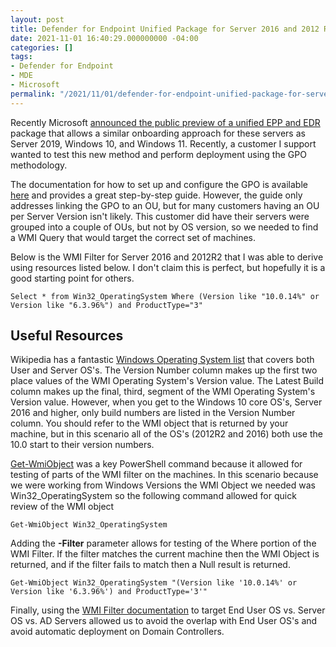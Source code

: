 ```yaml
---
layout: post
title: Defender for Endpoint Unified Package for Server 2016 and 2012 R2
date: 2021-11-01 16:40:29.000000000 -04:00
categories: []
tags:
- Defender for Endpoint
- MDE
- Microsoft
permalink: "/2021/11/01/defender-for-endpoint-unified-package-for-server-2016-and-2012-r2/"
---
```

Recently Microsoft [announced the public preview of a unified EPP and EDR](https://techcommunity.microsoft.com/t5/microsoft-defender-for-endpoint/defending-windows-server-2012-r2-and-2016/ba-p/2783292) package that allows a similar onboarding approach for these servers as Server 2019, Windows 10, and Windows 11. Recently, a customer I support wanted to test this new method and perform deployment using the GPO methodology.

The documentation for how to set up and configure the GPO is available [here](https://docs.microsoft.com/en-us/microsoft-365/security/defender-endpoint/configure-server-endpoints?view=o365-worldwide#windows-server-2012-r2-and-windows-server-2016) and provides a great step-by-step guide. However, the guide only addresses linking the GPO to an OU, but for many customers having an OU per Server Version isn't likely. This customer did have their servers were grouped into a couple of OUs, but not by OS version, so we needed to find a WMI Query that would target the correct set of machines.

Below is the WMI Filter for Server 2016 and 2012R2 that I was able to derive using resources listed below. I don't claim this is perfect, but hopefully it is a good starting point for others.

```
Select * from Win32_OperatingSystem Where (Version like "10.0.14%" or Version like "6.3.96%") and ProductType="3"
```

## Useful Resources

Wikipedia has a fantastic [Windows Operating System list](https://en.wikipedia.org/wiki/List_of_Microsoft_Windows_versions) that covers both User and Server OS's. The Version Number column makes up the first two place values of the WMI Operating System's Version value. The Latest Build column makes up the final, third, segment of the WMI Operating System's Version value. However, when you get to the Windows 10 core OS's, Server 2016 and higher, only build numbers are listed in the Version Number column. You should refer to the WMI object that is returned by your machine, but in this scenario all of the OS's (2012R2 and 2016) both use the 10.0 start to their version numbers.

[Get-WmiObject](https://docs.microsoft.com/en-us/powershell/module/microsoft.powershell.management/get-wmiobject?view=powershell-5.1) was a key PowerShell command because it allowed for testing of parts of the WMI filter on the machines. In this scenario because we were working from Windows Versions the WMI Object we needed was Win32\_OperatingSystem so the following command allowed for quick review of the WMI object

```
Get-WmiObject Win32_OperatingSystem
```

Adding the **-Filter** parameter allows for testing of the Where portion of the WMI Filter. If the filter matches the current machine then the WMI Object is returned, and if the filter fails to match then a Null result is returned.

```
Get-WmiObject Win32_OperatingSystem "(Version like '10.0.14%' or Version like '6.3.96%') and ProductType='3'"
```

Finally, using the [WMI Filter documentation](https://docs.microsoft.com/en-us/windows/security/threat-protection/windows-firewall/create-wmi-filters-for-the-gpo#to-create-a-wmi-filter-that-queries-for-a-specified-version-of-windows) to target End User OS vs. Server OS vs. AD Servers allowed us to avoid the overlap with End User OS's and avoid automatic deployment on Domain Controllers.